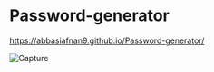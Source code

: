 # Password-generator

https://abbasiafnan9.github.io/Password-generator/



![Capture](https://user-images.githubusercontent.com/86696292/134571583-8e5540ad-ea3a-48c9-a3bd-794956d0011e.PNG)